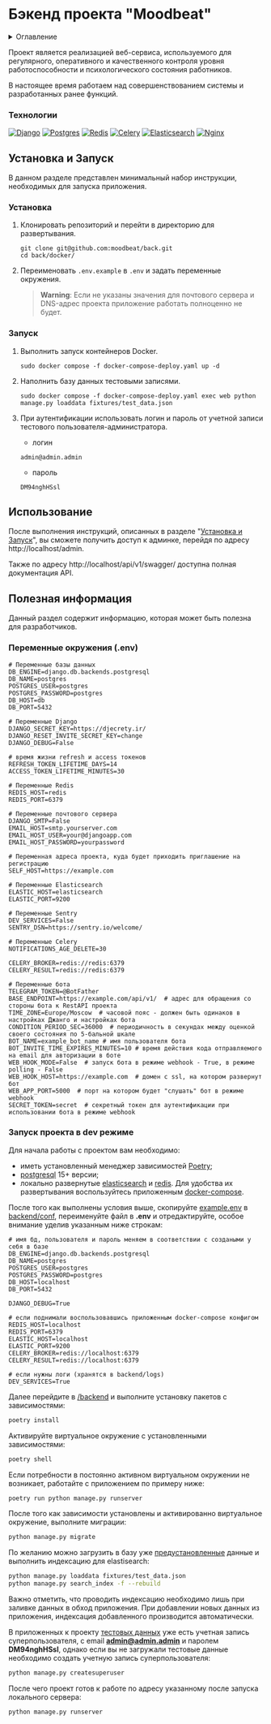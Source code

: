 # Бэкенд проекта "Moodbeat"

<details>
  <summary>Оглавление</summary>
  <ol>
    <li>
      <a href="#описание">Описание</a>
      <ul>
        <li><a href="#технологии">Технологии</a></li>
      </ul>
    </li>
    <li>
      <a href="#установка-и-запуск">Установка и запуск</a>
      <ul>
        <li><a href="#установка">Установка</a></li>
        <li><a href="#запуск">Запуск</a></li>
      </ul>
    </li>
    <li><a href="#использование">Использование</a></li>
    <li>
      <a href="#полезная-информация">Дополнительная информация</a>
      <ul>
        <li><a href="#переменные-окружения-env">Переменные окружения (.env)</a></li>
      </ul>
      <ul>
        <li><a href="#запуск-проекта-в-dev-режиме">Запуск проекта в dev режиме</a></li>
      </ul>
    </li>
  </ol>
</details>

<a name="описание"></a>

Проект является реализацией веб-сервиса, используемого для регулярного, оперативного и качественного контроля уровня работоспособности и психологического состояния работников.

В настоящее время работаем над совершенствованием системы и разработанных ранее функций.

### Технологии

[![Django][Django-badge]][Django-url]
[![Postgres][Postgres-badge]][Postgres-url]
[![Redis][Redis-badge]][Redis-url]
[![Celery][Celery-badge]][Celery-url]
[![Elasticsearch][Elasticsearch-badge]][Elasticsearch-url]
[![Nginx][Nginx-badge]][Nginx-url]

## Установка и Запуск

В данном разделе представлен минимальный набор инструкции,
необходимых для запуска приложения.

### Установка

1. Клонировать репозиторий и перейти в директорию для развертывания.

    ```shell
    git clone git@github.com:moodbeat/back.git
    cd back/docker/
    ```

2. Переименовать `.env.example` в `.env` и задать переменные окружения.
    > **Warning**:
    > Если не указаны значения для почтового сервера и DNS-адрес проекта
    > приложение работать полноценно не будет.

### Запуск

1. Выполнить запуск контейнеров Docker.

    ```shell
    sudo docker compose -f docker-compose-deploy.yaml up -d
    ```

2. Наполнить базу данных тестовыми записями.

    ```shell
    sudo docker compose -f docker-compose-deploy.yaml exec web python manage.py loaddata fixtures/test_data.json
    ```

3. При аутентификации использовать логин и пароль от учетной записи тестового пользователя-администратора.

    + логин
    ```
    admin@admin.admin
    ```
    + пароль
    ```
    DM94nghHSsl
    ```

## Использование

После выполнения инструкций, описанных в разделе
"[Установка и Запуск](#установка-и-запуск)", вы сможете получить
доступ к админке, перейдя по адресу http://localhost/admin.

Также по адресу http://localhost/api/v1/swagger/ доступна полная документация API.

## Полезная информация

Данный раздел содержит информацию, которая может быть полезна для разработчиков.

### Переменные окружения (.env)
```dotenv
# Переменные базы данных
DB_ENGINE=django.db.backends.postgresql
DB_NAME=postgres
POSTGRES_USER=postgres
POSTGRES_PASSWORD=postgres
DB_HOST=db
DB_PORT=5432

# Переменные Django
DJANGO_SECRET_KEY=https://djecrety.ir/
DJANGO_RESET_INVITE_SECRET_KEY=change
DJANGO_DEBUG=False

# время жизни refresh и access токенов
REFRESH_TOKEN_LIFETIME_DAYS=14
ACCESS_TOKEN_LIFETIME_MINUTES=30

# Переменные Redis
REDIS_HOST=redis
REDIS_PORT=6379

# Переменные почтового сервера
DJANGO_SMTP=False
EMAIL_HOST=smtp.yourserver.com
EMAIL_HOST_USER=your@djangoapp.com
EMAIL_HOST_PASSWORD=yourpassword

# Переменная адреса проекта, куда будет приходить приглашение на регистрацию
SELF_HOST=https://example.com

# Переменные Elasticsearch
ELASTIC_HOST=elasticsearch
ELASTIC_PORT=9200

# Переменные Sentry
DEV_SERVICES=False
SENTRY_DSN=https://sentry.io/welcome/

# Переменные Celery
NOTIFICATIONS_AGE_DELETE=30

CELERY_BROKER=redis://redis:6379
CELERY_RESULT=redis://redis:6379

# Переменные бота
TELEGRAM_TOKEN=@BotFather
BASE_ENDPOINT=https://example.com/api/v1/  # адрес для обращения со стороны бота к RestAPI проекта
TIME_ZONE=Europe/Moscow  # часовой пояс - должен быть одинаков в настройках Джанго и настройках бота
CONDITION_PERIOD_SEC=36000  # периодичность в секундах между оценкой своего состояния по 5-бальной шкале
BOT_NAME=example_bot_name # имя пользователя бота
BOT_INVITE_TIME_EXPIRES_MINUTES=10 # время действия кода отправляемого на email для авторизации в боте
WEB_HOOK_MODE=False  # запуск бота в режиме webhook - True, в режиме polling - False
WEB_HOOK_HOST=https://example.com  # домен с ssl, на котором развернут бот
WEB_APP_PORT=5000  # порт на котором будет "слушать" бот в режиме webhook
SECRET_TOKEN=secret  # секретный токен для аутентификации при использовании бота в режиме webhook
```

### Запуск проекта в dev режиме

Для начала работы с проектом вам необходимо:
- иметь установленный менеджер зависимостей [Poetry](https://python-poetry.org/);
- [postgresql](https://www.postgresql.org/) 15+ версии;
- локально развернутые [elasticsearch](https://www.elastic.co/elasticsearch/) и [redis](https://redis.io/). Для удобства их развертывания воспользуйтесь приложенным [docker-compose](docker/docker-compose-dev.yaml).

После того как выполнены условия выше, скопируйте [example.env](docker/example.env) в [backend/conf](backend/conf/), переименуйте файл в **.env** и отредактируйте, особое внимание уделив указанным ниже строкам:

```dotenv
# имя бд, пользователя и пароль меняем в соответствии с создаными у себя в базе
DB_ENGINE=django.db.backends.postgresql
DB_NAME=postgres
POSTGRES_USER=postgres
POSTGRES_PASSWORD=postgres
DB_HOST=localhost
DB_PORT=5432

DJANGO_DEBUG=True

# если поднимали воспользовавшись приложенным docker-compose конфигом
REDIS_HOST=localhost
REDIS_PORT=6379
ELASTIC_HOST=localhost
ELASTIC_PORT=9200
CELERY_BROKER=redis://localhost:6379
CELERY_RESULT=redis://localhost:6379

# если нужны логи (хранятся в backend/logs)
DEV_SERVICES=True

```

Далее перейдите в [/backend](backend) и выполните установку пакетов с зависимостями:
```bash
poetry install
```

Активируйте виртуальное окружение с установленными зависимостями:
```bash
poetry shell
```

Если потребности в постоянно активном виртуальном окружении не возникает, работайте с приложением по примеру ниже:
```bash
poetry run python manage.py runserver
```

После того как зависимости установлены и активированно виртуальное окружение, выполните миграции:
```bash
python manage.py migrate
```

По желанию можно загрузить в базу уже [предустановленные](backend/fixtures/test_data.json) данные и выполнить индексацию для elastisearch:
```bash
python manage.py loaddata fixtures/test_data.json
python manage.py search_index -f --rebuild
```
Важно отметить, что проводить индексацию необходимо лишь при заливке данных в обход приложения. При добавлении новых данных из приложения, индексация добавленного производится автоматически.

В приложенных к проекту [тестовых данных](backend/fixtures/test_data.json) уже есть учетная запись суперпользователя, с email **admin@admin.admin** и паролем **DM94nghHSsl**, однако если вы не загружали тестовые данные необходимо создать учетную запись суперпользователя:
```bash
python manage.py createsuperuser
```

После чего проект готов к работе по адресу указанному после запуска локального сервера:
```bash
python manage.py runserver
```
<!-- MARKDOWN LINKS & BADGES -->

[Django-url]: https://www.djangoproject.com/
[Django-badge]: https://img.shields.io/badge/Django-4.2-44b78b?style=for-the-badge&logo=django&logoColor=white

[Redis-url]: https://redis.io/
[Redis-badge]: https://img.shields.io/badge/Redis-7.0-d5362c?style=for-the-badge&logo=redis&logoColor=white

[Celery-url]: https://docs.celeryq.dev/en/stable/
[Celery-badge]: https://img.shields.io/badge/Celery-5.3.1-a0c24f?style=for-the-badge&logo=celery&logoColor=white

[Elasticsearch-url]: https://www.elastic.co/elasticsearch/
[Elasticsearch-badge]: https://img.shields.io/badge/Elasticsearch-8.8.0-101c3f?style=for-the-badge&logo=elasticsearch&logoColor=white

[Postgres-url]: https://www.postgresql.org/
[Postgres-badge]: https://img.shields.io/badge/Postgres-15.1-336791?style=for-the-badge&logo=postgresql&logoColor=white

[Nginx-url]: https://nginx.org
[Nginx-badge]: https://img.shields.io/badge/NGINX-1.21.3-419b45?style=for-the-badge&logo=nginx&logoColor=white
